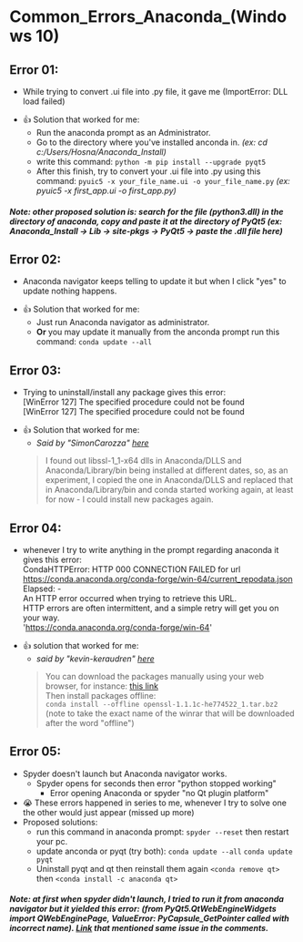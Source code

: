 # Common_Errors_Anaconda_(Windows 10)
## Error 01:
* While trying to convert .ui file into .py file, it gave me (ImportError: DLL load failed)
- :+1: Solution that worked for me: 
    - Run the anaconda prompt as an Administrator.
    - Go to the directory where you've installed anconda in. *(ex: cd c:/Users/Hosna/Anaconda_Install)*
    - write this command: `python -m pip install --upgrade pyqt5`
    - After this finish, try to convert your .ui file into .py using this command: `pyuic5 -x your_file_name.ui -o your_file_name.py` *(ex: pyuic5 -x first_app.ui -o first_app.py)*

##### Note: other proposed solution is: search for the file (python3.dll) in the directory of anaconda, copy and paste it at the directory of PyQt5 (ex: Anaconda_Install -> Lib -> site-pkgs -> PyQt5 -> paste the .dll file here)

## Error 02:
*  Anaconda navigator keeps telling to update it but when I click "yes" to update nothing happens.
- :+1: Solution that worked for me:
    - Just run Anaconda navigator as administrator.
    - **Or** you may update it manually from the anconda prompt run this command: `conda update --all`

## Error 03:
* Trying to uninstall/install any package gives this error:\
[WinError 127] The specified procedure could not be found\
[WinError 127] The specified procedure could not be found
- :+1: Solution that worked for me:
    - *Said by "SimonCarozza" [here](https://github.com/conda/conda/issues/9003)*
    > I found out libssl-1_1-x64 dlls in Anaconda/DLLS and Anaconda/Library/bin being installed at different dates, so, as an experiment, I copied the one in Anaconda/DLLS and replaced that in Anaconda/Library/bin and conda started working again, at least for now - I could install new packages again.

## Error 04:
* whenever I try to write anything in the prompt regarding anaconda it gives this error:\
 CondaHTTPError: HTTP 000 CONNECTION FAILED for url <https://conda.anaconda.org/conda-forge/win-64/current_repodata.json>\
  Elapsed: - \
  An HTTP error occurred when trying to retrieve this URL.\
  HTTP errors are often intermittent, and a simple retry will get you on your way.\
  'https://conda.anaconda.org/conda-forge/win-64' 
- :+1: solution that worked for me:
    - *said by "kevin-keraudren" [here](https://github.com/conda/conda/issues/6007)*
    >  You can download the packages manually using your web browser, for instance: [this link](https://anaconda.org/anaconda/openssl/files)\
        Then install packages offline:\
        `conda install --offline openssl-1.1.1c-he774522_1.tar.bz2`  (note to take the exact name of the winrar that will be downloaded after the word "offline")

## Error 05:
* Spyder doesn't launch but Anaconda navigator works.
    - Spyder opens for seconds then error "python stopped working"
        -  Error opening Anaconda or spyder "no Qt plugin platform" 
* :sob: These errors happened in series to me, whenever I try to solve one the other would just appear (missed up more)
* Proposed solutions:
    - run this command in anaconda prompt: `spyder --reset` then restart your pc.
    - update anconda or pyqt (try both): `conda update --all`    `conda update pyqt`
    - Uninstall pyqt and qt then reinstall them again `<conda remove qt>` then   `<conda install -c anaconda qt>` 

##### Note: at first when spyder didn't launch, I tried to run it from anaconda navigator but it yielded this error: (from PyQt5.QtWebEngineWidgets import QWebEnginePage, ValueError: PyCapsule_GetPointer called with incorrect name). [Link](https://github.com/spyder-ide/spyder/issues/3138) that mentioned same issue in the comments.